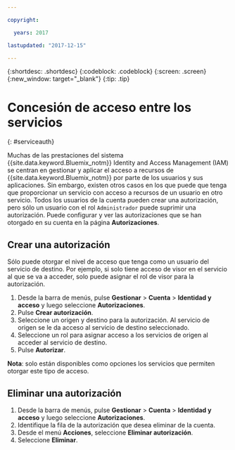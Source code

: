 ```yaml
---

copyright:

  years: 2017

lastupdated: "2017-12-15"

---
```


{:shortdesc: .shortdesc}
{:codeblock: .codeblock}
{:screen: .screen}
{:new_window: target="_blank"}
{:tip: .tip}


# Concesión de acceso entre los servicios
{: #serviceauth}

Muchas de las prestaciones del sistema {{site.data.keyword.Bluemix_notm}} Identity and Access Management (IAM) se centran en gestionar y aplicar el acceso a recursos de {{site.data.keyword.Bluemix_notm}} por parte de los usuarios y sus aplicaciones. Sin embargo, existen otros casos en los que puede que tenga que proporcionar un servicio con acceso a recursos de un usuario en otro servicio. Todos los usuarios de la cuenta pueden crear una autorización, pero sólo un usuario con el rol `Administrador` puede suprimir una autorización. Puede configurar y ver las autorizaciones que se han otorgado en su cuenta en la página **Autorizaciones**. 

## Crear una autorización

Sólo puede otorgar el nivel de acceso que tenga como un usuario del servicio de destino. Por ejemplo, si solo tiene acceso de visor en el servicio al que se va a acceder, solo puede asignar el rol de visor para la autorización.

1. Desde la barra de menús, pulse **Gestionar** &gt; **Cuenta** &gt; **Identidad y acceso** y luego seleccione **Autorizaciones**. 
2. Pulse **Crear autorización**.
3. Seleccione un origen y destino para la autorización. Al servicio de origen se le da acceso al servicio de destino seleccionado.
4. Seleccione un rol para asignar acceso a los servicios de origen al acceder al servicio de destino.
5. Pulse **Autorizar**.

**Nota**: solo están disponibles como opciones los servicios que permiten otorgar este tipo de acceso.

## Eliminar una autorización

1. Desde la barra de menús, pulse **Gestionar** &gt; **Cuenta** &gt; **Identidad y acceso** y luego seleccione **Autorizaciones**. 
2. Identifique la fila de la autorización que desea eliminar de la cuenta.
3. Desde el menú **Acciones**, seleccione **Eliminar autorización**.
5. Seleccione **Eliminar**.
